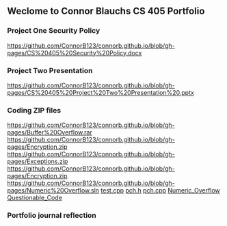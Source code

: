 ## Weclome to Connor Blauchs CS 405 Portfolio


### Project One Security Policy
https://github.com/ConnorB123/connorb.github.io/blob/gh-pages/CS%20405%20Security%20Policy.docx

### Project Two Presentation
https://github.com/ConnorB123/connorb.github.io/blob/gh-pages/CS%20405%20Project%20Two%20Presentation%20.pptx

### Coding ZIP files
https://github.com/ConnorB123/connorb.github.io/blob/gh-pages/Buffer%20Overflow.rar
https://github.com/ConnorB123/connorb.github.io/blob/gh-pages/Encryption.zip
https://github.com/ConnorB123/connorb.github.io/blob/gh-pages/Exceptions.zip
https://github.com/ConnorB123/connorb.github.io/blob/gh-pages/Encryption.zip
https://github.com/ConnorB123/connorb.github.io/blob/gh-pages/Numeric%20Overflow.sln
<a href=" https://github.com/ConnorB123/connorb.github.io/blob/gh-pages/test.cpp">test.cpp</a>
<a href=" https://github.com/ConnorB123/connorb.github.io/blob/gh-pages/pch.h">pch.h</a>
<a href="https://github.com/ConnorB123/connorb.github.io/blob/gh-pages/pch.cpp">pch.cpp</a>
<a href="https://github.com/ConnorB123/connorb.github.io/blob/gh-pages/Numeric%20Overflow.sln">Numeric_Overflow</a>
<a href="https://github.com/ConnorB123/connorb.github.io/blob/gh-pages/Questionable%20Code.zip">Questionable_Code</a>


### Portfolio journal reflection
